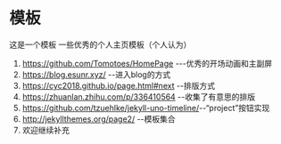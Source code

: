 # 模板
这是一个模板
一些优秀的个人主页模板（个人认为）
1. <https://github.com/Tomotoes/HomePage> ---优秀的开场动画和主副屏
2. <https://blog.esunr.xyz/> --进入blog的方式
3. <https://cyc2018.github.io/page.html#next> --排版方式
4. <https://zhuanlan.zhihu.com/p/336410564> --收集了有意思的排版
5. <https://github.com/tzuehlke/jekyll-uno-timeline/>--“project”按钮实现
6. <http://jekyllthemes.org/page2/> --模板集合 <br />
7. 欢迎继续补充
